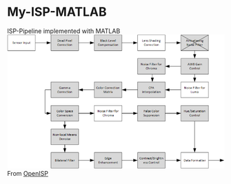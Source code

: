 # My-ISP-MATLAB
ISP-Pipeline implemented with MATLAB
![isp_pipeline](isp_pipeline.png)
From [OpenISP](https://github.com/cruxopen/openISP)

